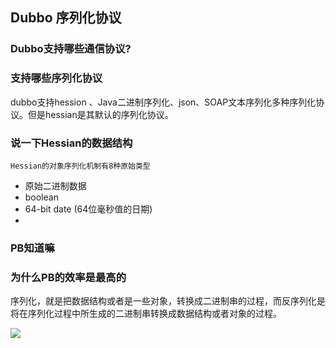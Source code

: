 ## Dubbo 序列化协议 
### Dubbo支持哪些通信协议?



### 支持哪些序列化协议

dubbo支持hession 、Java二进制序列化、json、SOAP文本序列化多种序列化协议。但是hessian是其默认的序列化协议。

### 说一下Hessian的数据结构

`Hessian的对象序列化机制有8种原始类型`

- 原始二进制数据
- boolean
- 64-bit date (64位毫秒值的日期)
- 


### PB知道嘛


### 为什么PB的效率是最高的


序列化，就是把数据结构或者是一些对象，转换成二进制串的过程，而反序列化是将在序列化过程中所生成的二进制串转换成数据结构或者对象的过程。

![](https://img2018.cnblogs.com/blog/1231979/201912/1231979-20191213174452795-777565469.png)